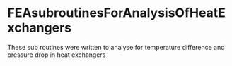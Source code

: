 # FEAsubroutinesForAnalysisOfHeatExchangers
These sub routines were written to analyse for temperature difference and pressure drop in 
heat exchangers 
